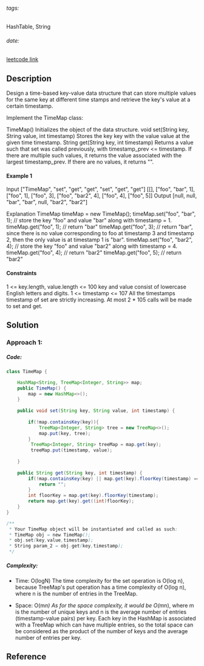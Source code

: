 
###### tags:
HashTable, String
###### date: 

[leetcode link](https://leetcode.com/problems/time-based-key-value-store/)

## **Description**

Design a time-based key-value data structure that can store multiple values for the same key at different time stamps and retrieve the key's value at a certain timestamp.

Implement the TimeMap class:

TimeMap() Initializes the object of the data structure.
void set(String key, String value, int timestamp) Stores the key key with the value value at the given time timestamp.
String get(String key, int timestamp) Returns a value such that set was called previously, with timestamp_prev <= timestamp. If there are multiple such values, it returns the value associated with the largest timestamp_prev. If there are no values, it returns "".
#### Example 1

Input
["TimeMap", "set", "get", "get", "set", "get", "get"]
[[], ["foo", "bar", 1], ["foo", 1], ["foo", 3], ["foo", "bar2", 4], ["foo", 4], ["foo", 5]]
Output
[null, null, "bar", "bar", null, "bar2", "bar2"]

Explanation
TimeMap timeMap = new TimeMap();
timeMap.set("foo", "bar", 1);  // store the key "foo" and value "bar" along with timestamp = 1.
timeMap.get("foo", 1);         // return "bar"
timeMap.get("foo", 3);         // return "bar", since there is no value corresponding to foo at timestamp 3 and timestamp 2, then the only value is at timestamp 1 is "bar".
timeMap.set("foo", "bar2", 4); // store the key "foo" and value "bar2" along with timestamp = 4.
timeMap.get("foo", 4);         // return "bar2"
timeMap.get("foo", 5);         // return "bar2"

#### Constraints

1 <= key.length, value.length <= 100
key and value consist of lowercase English letters and digits.
1 <= timestamp <= 107
All the timestamps timestamp of set are strictly increasing.
At most 2 * 105 calls will be made to set and get.

## **Solution**

### Approach 1: 

##### Code:

```java
class TimeMap {

    HashMap<String, TreeMap<Integer, String>> map;
    public TimeMap() {
        map = new HashMap<>();
    }
    
    public void set(String key, String value, int timestamp) {
        
        if(!map.containsKey(key)){
            TreeMap<Integer, String> tree = new TreeMap<>();
            map.put(key, tree);
        }
         TreeMap<Integer, String> treeMap = map.get(key);
         treeMap.put(timestamp, value);
        
    }
    
    public String get(String key, int timestamp) {
        if(!map.containsKey(key) || map.get(key).floorKey(timestamp) == null){
            return "";
        }
        int floorKey = map.get(key).floorKey(timestamp);
        return map.get(key).get((int)floorKey);
    }
}

/**
 * Your TimeMap object will be instantiated and called as such:
 * TimeMap obj = new TimeMap();
 * obj.set(key,value,timestamp);
 * String param_2 = obj.get(key,timestamp);
 */
```

##### Complexity:
- Time: O(logN) The time complexity for the set operation is O(log n), because TreeMap's put operation has a time complexity of O(log n), where n is the number of entries in the TreeMap.

 
- Space: O(m*n) As for the space complexity, it would be O(m*n), where m is the number of unique keys and n is the average number of entries (timestamp-value pairs) per key. Each key in the HashMap is associated with a TreeMap which can have multiple entries, so the total space can be considered as the product of the number of keys and the average number of entries per key.

## **Reference**